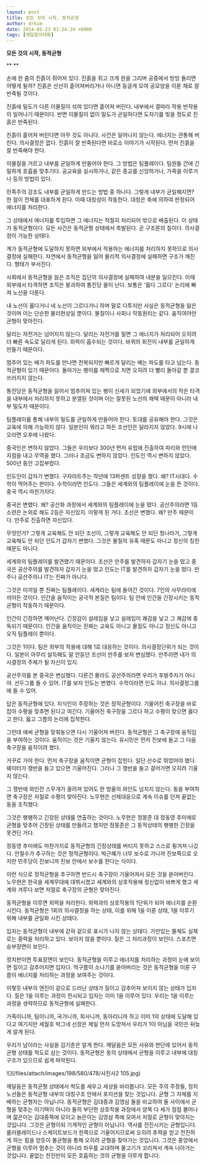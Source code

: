 ```yaml
---
layout: post
title: 모든 것의 시작, 동적균형
author: drkim
date: 2014-05-23 01:24:24 +0900
tags: [깨달음의대화]
---
```

  **모든 것의 시작, 동적균형**

** 
**

손에 한 줌의 진흙이 쥐어져 있다. 진흙을 쥐고 크게 원을 그리며 공중에서 빙빙 돌리면 어떻게 될까? 진흙은 산산히 흩어져버리거나 아니면 둥글게 모여 공모양을 이룬 채로 잘 반죽될 것이다. 

  


진흙에 밀도가 다른 이물질이 섞여 있다면 흩어져 버린다. 내부에서 결따라 작용 반작용이 일어나기 때문이다. 반면 이물질이 없이 밀도가 균일하다면 도자기를 빚을 정도로 진흙은 반죽된다.

  


진흙이 흩어져 버린다면 아무 것도 아니다. 사건은 일어나지 않는다. 에너지는 관통해 버린다. 의사결정은 없다. 진흙이 잘 반죽된다면 비로소 이야기가 시작된다. 먼저 진흙을 잘 반죽해야 한다. 

  


이물질을 거르고 내부를 균일하게 만들어야 한다. 그 방법은 팀플레이다. 팀원들 간에 긴밀하게 호흡을 맞추기다. 공교육을 실시하거나, 같은 종교를 신앙하거나, 가족을 이루거나 등의 방법이 있다.

  


민족주의 강조도 내부를 균일하게 만드는 방법 중 하나다. 그렇게 내부가 균일해지면? 한 점이 전체를 대표하게 된다. 이때 대칭성이 작동한다. 대칭은 축에 의하여 판정되어 에너지를 처리한다. 

  


그 상태에서 에너지를 투입하면 그 에너지는 적절히 처리되어 밖으로 배출된다. 이 상태가 동적균형이다. 모든 사건은 동적균형 상태에서 촉발된다. 곧 구조론의 질이다. 의사결정이 가능한 상태다.

  


계가 동적균형에 도달하지 못하면 외부에서 작용하는 에너지를 처리하지 못하므로 의사결정에 실패한다. 자연에서 동적균형을 잃어 물리적 의사결정에 실패하면 구조가 깨진다. 형태가 부서진다. 

  


사회에서 동적균형을 잃은 조직은 집단의 의사결정에 실패하여 내분을 일으킨다. 이때 외부에서 타격하면 조직은 붕괴하여 통진당 꼴이 난다. 보통은 '옳다 그르다' 논리에 빠져 노선을 다툰다. 

  


내 노선이 옳다거니 네 노선이 그르다거니 하며 말로 다투지만 사실은 동적균형을 잃은 것이며 이는 단순한 물리현상일 뿐이다. 물질이나 사회나 작동원리는 같다. 움직여야만 균형이 맞아진다. 

  


달리는 자전거는 넘어지지 않는다. 달리는 자전거를 밀면 그 에너지가 처리되어 오히려 더 빠른 속도로 달리게 된다. 외력이 흡수되는 것이다. 바퀴의 회전이 내부를 균일하게 만들기 때문이다.

  


멈추어 있는 배가 파도를 만나면 전복되지만 빠르게 달리는 배는 파도를 타고 넘는다. 동적균형이 있기 때문이다. 돌아가는 팽이를 채찍으로 치면 오히려 더 빨리 돌아갈 뿐 결코 쓰러지지 않는다.

  


통진당은 동적균형을 잃어서 멈추어져 있는 팽이 신세가 되었기에 외부에서의 작은 타격을 내부에서 처리하지 못하고 분열된 것이며 이는 잘못된 노선의 채택 때문이 아니라 내부 밀도차 때문이다.

  


팀플레이를 통해 내부의 밀도를 균일하게 만들어야 한다. 토대를 공유해야 한다. 그것은 교육에 의해 가능하지 않다. 일본인이 뭐라고 하든 조선인은 달라지지 않았다. 9시에 나오라면 오후에 나왔다.

  


중국인은 변하지 않았다. 그들은 우리보다 300년 먼저 유럽에 진출하여 파리와 런던에 지점을 내고 무역을 했다. 그러나 조금도 변하지 않았다. 인도인 역시 변하지 않았다. 500년 동안 고집부렸다.

  


인도인이 갑자기 변했다. 구자라트주는 작년에 13퍼센트 성장을 했다. 왜? IT시대다. 수학이 먹어주는 판이다. 수학이라먼 인도다. 그들은 세계와의 팀플레이에 눈을 뜬 것이다. 중국 역시 마찬가지다. 

  


중국은 변했다. 왜? 공산화 과정에서 세계와의 팀플레이에 눈을 떴다. 공산주의라면 1등 소련은 논외로 해도 2등은 자신있지. 이렇게 된 거다. 조선은 변했다. 왜? 만주 때문이다. 만주로 진출하면 자신있다.

  


무엇인가? 그렇게 교육해도 안 되던 조선이, 그렇게 교육해도 안 되던 청나라가, 그렇게 교육해도 안 되던 인도가 갑자기 변했다. 그것은 물질의 유혹 때문도 아니고 정신의 칭찬 때문도 아니다.

  


세계와의 팀플레이를 발견했기 때문이다. 조선은 만주를 발견하자 갑자기 눈을 떴고 중국은 공산주의를 발견하자 갑자기 눈을 떴고 인도는 IT를 발견하자 갑자기 눈을 떴다. 만주나 공산주의나 IT는 진짜가 아니다.

  


그것은 미끼일 뿐 진짜는 팀플레이다. 세계라는 팀에 들어간 것이다. 7인의 사무라이에 끼어든 것이다. 인간을 움직이는 궁극적 본질은 팀이다. 팀 안에 인간을 긴장시키는 동적균형이 작동하기 때문이다. 

  


인간이 긴장하면 깨어난다. 긴장감이 설레임을 낳고 설레임이 쾌감을 낳고 그 쾌감에 중독되기 때문이다. 인간을 움직이는 진짜는 교육도 아니고 물질도 아니고 정신도 아니고 오직 팀플레이 뿐이다.

  


그것은 1이다. 팀은 외부의 작용에 대해 1로 대응하는 것이다. 의사결정단위가 되는 것이다. 일본이 아무리 설득해도 말 안듣던 조선이 만주를 보자 변심했다. 만주라면 내가 의사결정의 주체가 될 자신이 있지.

  


공산주의를 본 중국은 변심했다. 다른건 몰라도 공산주의라면 우리가 후발주자가 아니야. 선두그룹 들 수 있어. IT를 보자 인도는 변했다. 수학이라면 인도 아냐. 의사결정그룹에 들 수 있어. 

  


답은 동적균형에 있다. 지식인이 주장하는 것은 정적균형이다. 기울어진 축구장을 바로잡아 수평을 맞추면 된다고 여긴다. 기울어진 축구장을 그르다 하고 수평이 맞으면 옳다고 한다. 옳고 그름의 논리에 집착한다.

  


그런데 애써 균형을 맞춰놓으면 다시 기울어져 버린다. 동적균형은 그 축구장에 움직임을 부여하는 것이다. 움직이는 것은 기울지 않는다. 유시민은 먼저 진보에 들고 그 다음 축구장을 움직이려 했다. 

  


거꾸로 가야 한다. 먼저 축구장을 움직이면 균형이 잡힌다. 일단 선수로 뛰었어야 했다. 웨이터가 쟁반을 들고 있으면 기울어진다. 그러나 그 쟁반을 들고 걸어가면 오히려 기울지 않는다.

  


그 쟁반에 와인잔 스무개가 올려져 있어도 한 방울의 와인도 넘치지 않는다. 동을 부여하면 축구장은 저절로 수평이 맞아진다. 노무현은 선제대응으로 계속 이슈를 던져 끝없는 동을 조직했다.

  


그것은 팽팽하고 긴장된 상태를 연출하는 것이다. 노무현은 정몽준 대 정동영 추미애로 균형을 맞추어 긴장된 상태를 만들려고 했지만 정몽준은 그 동적상태의 팽팽한 긴장을 못견딘 거다.

  


정동영 추미애도 마찬가지로 동적균형의 긴장상태를 버티지 못하고 스스로 튕겨져 나갔다. 안철수가 추구하는 것은 정적균형이다. 박근혜가 너무 보수로 가니까 진보쪽으로 오지만 민주당이 진보니까 진보 안에서 보수를 한다는 식이다. 

  


이런 식으로 정적균형을 추구하면 반드시 축구장이 기울어져서 모든 것을 쏟아버린다. 노무현은 한국을 세계무대에 데뷔시켰고 세계와의 상호작용에 정신없이 바쁘게 했고 세계와 겨루다 보면 저절로 축구장의 균형은 맞아진다.

  


동적균형을 이루면 외력을 처리한다. 외력과의 상호작용의 1단위가 되어 에너지를 순환시킨다. 동적균형은 1회의 의사결정을 하는 상태, 이를 위해 1을 이룬 상태, 1을 이루기 위해 내부를 균일화 시킨 상태다.

  


입자는 동적균형이 내부에 갇혀 겉으로 표시가 나지 않는 상태다. 가만있는 물체도 실제로는 중력을 처리하고 있다. 보이지 않을 뿐이다. 질은 그 처리과정이 보인다. 스포츠면 승부장면이 보인다.

  


정치판이면 투표장면이 보인다. 동적균형을 이루고 에너지를 처리하는 과정이 눈에 보이면 질이고 감추어지면 입자다. 먹구름이 소나기를 쏟아버리는 것은 동적균형을 이룬 구름이 에너지를 처리하는 과정을 보여주는 것이다.

  


이렇듯 내부의 엔진이 겉으로 드러난 상태가 질이고 감추어져 보이지 않는 상태가 입자다. 질은 1을 이루는 과정이 전시되고 입자는 이미 1을 이루어 있다. 우리는 1을 이루는 과정을 생략하므로 동적균형에 실패한다.

  


가족이니까, 팀이니까, 국가니까, 회사니까, 동아리니까 하고 이미 1의 상태에 도달해 있다고 여기지만 세월호 박그네 선장은 제일 먼저 도망쳐서 우리가 1이 아님을 국민은 뒤늦게 알게 된다. 

  


우리가 남이라는 사실을 김기춘은 알게 한다. 깨달음은 모든 사유와 판단에 있어서 동적균형 상태를 척도로 삼는 것이다. 동적균형은 동의 상태에서 균형을 이루고 내부에 대칭구조가 있으므로 쉽게 파악된다. 

  




  





 ![](/files/attach/images/198/580/478/사진사2 105.jpg) 

  


깨달음은 동적균형 상태에서 척도를 세우고 세상을 바라봅니다. 모든 주의 주장들, 정치노선들은 동적균형 내부의 대칭구조 안에서 포지션을 찾는 것입니다. 균형 그 자체를 지배하는 균형자는 아닙니다. 동적균형은 김대중과 김영삼 둘을 비교하여 둘 사이에서 균형을 맞추는 이기택이 아니라 둘의 부단한 상호작용 과정에서 양쪽 다 세가 점점 불어나며 젊은이는 김대중쪽에 모이고 늙은이는 김영삼 쪽에 모여서 저절로 균형이 맞아지는 것입니다. 그것은 균형이되 기계적인 균형이 아닙니다. 역사를 전진시키는 균형입니다. 롤러블레이드나 스케이트보드가 한쪽으로 기울어지므로써 오히려 추력을 얻고 전진하게 하는 힘을 얻듯이 불균형을 통해 오히려 균형을 찾아가는 것입니다. 그것은 중앙에서 균형을 이루어 멈추는 것이 아니라 좌우를 교대하며 물고기가 꼬리쳐서 계속 나아가는 것입니다. 끝없는 전진만이 모든 호흡하는 것의 균형을 이루게 합니다.